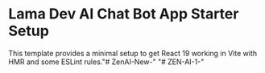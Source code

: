 # Lama Dev AI Chat Bot App Starter Setup

This template provides a minimal setup to get React 19 working in Vite with HMR and some ESLint rules."# ZenAI-New-" 
"# ZEN-AI-1-" 
